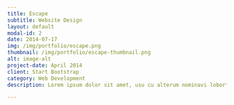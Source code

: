 ```yaml
---
title: Escape
subtitle: Website Design
layout: default
modal-id: 2
date: 2014-07-17
img: /img/portfolio/escape.png
thumbnail: /img/portfolio/escape-thumbnail.png
alt: image-alt
project-date: April 2014
client: Start Bootstrap
category: Web Development
description: Lorem ipsum dolor sit amet, usu cu alterum nominavi lobortis. At duo novum diceret. Tantas apeirian vix et, usu sanctus postulant inciderint ut, populo diceret necessitatibus in vim. Cu eum dicam feugiat noluisse.

---
```

